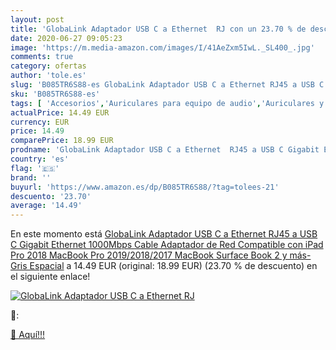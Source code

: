 ```yaml
---
layout: post
title: 'GlobaLink Adaptador USB C a Ethernet  RJ con un 23.70 % de descuento'
date: 2020-06-27 09:05:23
image: 'https://m.media-amazon.com/images/I/41AeZxm5IwL._SL400_.jpg'
comments: true
category: ofertas
author: 'tole.es'
slug: 'B085TR6S88-es GlobaLink Adaptador USB C a Ethernet RJ45 a USB C Gigabit...'
sku: 'B085TR6S88-es'
tags: [ 'Accesorios','Auriculares para equipo de audio','Auriculares y accesorios','Cables USB','Cables y accesorios','Cables y conectores','Electrónica','Informática','ipad', ]
actualPrice: 14.49 EUR
currency: EUR
price: 14.49
comparePrice: 18.99 EUR
prodname: 'GlobaLink Adaptador USB C a Ethernet  RJ45 a USB C Gigabit Ethernet 1000Mbps Cable Adaptador de Red  Compatible con iPad Pro 2018 MacBook Pro 2019/2018/2017 MacBook Surface Book 2 y más-Gris Espacial'
country: 'es'
flag: '🇪🇸'
brand: ''
buyurl: 'https://www.amazon.es/dp/B085TR6S88/?tag=tolees-21'
descuento: '23.70'
average: '14.49'
---
```


En este momento está [GlobaLink Adaptador USB C a Ethernet  RJ45 a USB C Gigabit Ethernet 1000Mbps Cable Adaptador de Red  Compatible con iPad Pro 2018 MacBook Pro 2019/2018/2017 MacBook Surface Book 2 y más-Gris Espacial](https://www.amazon.es/dp/B085TR6S88/?tag=tolees-21) a 14.49 EUR (original: 18.99 EUR) (23.70 %  de descuento) en el siguiente enlace!

[![GlobaLink Adaptador USB C a Ethernet  RJ](https://m.media-amazon.com/images/I/41AeZxm5IwL._SL400_.jpg)](https://www.amazon.es/dp/B085TR6S88/?tag=tolees-21)

🔎:


[🛒 Aquí!!!](https://www.amazon.es/dp/B085TR6S88/?tag=tolees-21)

